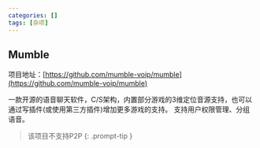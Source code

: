 ```yaml
---
categories: []
tags: [杂项]
---
```


## Mumble
项目地址：[https://github.com/mumble-voip/mumble](https://github.com/mumble-voip/mumble)

一款开源的语音聊天软件，C/S架构，内置部分游戏的3维定位音源支持，也可以通过写插件(或使用第三方插件)增加更多游戏的支持。
支持用户权限管理、分组语音。

> 该项目不支持P2P
{: .prompt-tip }


